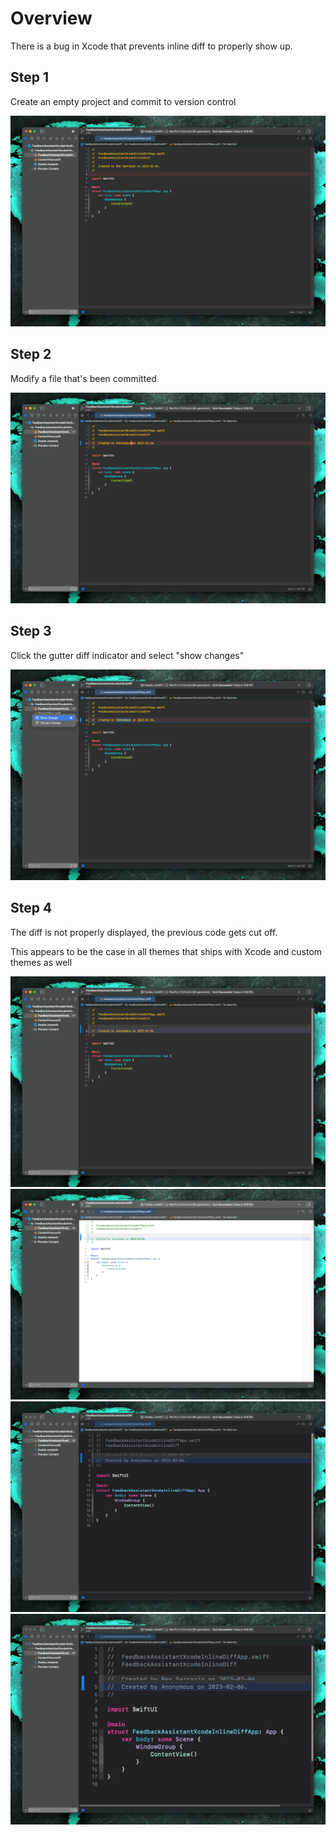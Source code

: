 # Overview

There is a bug in Xcode that prevents inline diff to properly show up.

## Step 1

Create an empty project and commit to version control

![](.img/step1.png)

## Step 2

Modify a file that's been committed

![](.img/step2.png)

## Step 3

Click the gutter diff indicator and select "show changes"

![](.img/step3.png)

## Step 4

The diff is not properly displayed, the previous code gets cut off.

This appears to be the case in all themes that ships with Xcode and custom themes as well

![](.img/step4a.png)
![](.img/step4b.png)
![](.img/step4c.png)
![](.img/step4d.png)
